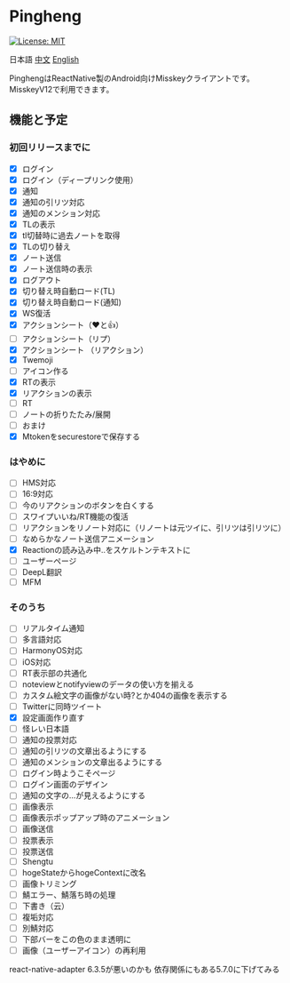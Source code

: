 # Pingheng

[![License: MIT](https://img.shields.io/badge/License-MIT-yellow.svg)](https://opensource.org/licenses/MIT)

 日本語 [中文](Readme_CN.md) [English](Readme_EN.md)

PinghengはReactNative製のAndroid向けMisskeyクライアントです。
MisskeyV12で利用できます。

## 機能と予定

### 初回リリースまでに

- [x] ログイン
- [x] ログイン（ディープリンク使用）
- [x] 通知
- [x] 通知の引リツ対応
- [x] 通知のメンション対応
- [x] TLの表示
- [x] tl切替時に過去ノートを取得
- [x] TLの切り替え
- [x] ノート送信
- [x] ノート送信時の表示
- [x] ログアウト
- [x] 切り替え時自動ロード(TL)
- [x] 切り替え時自動ロード(通知)
- [x] WS復活
- [x] アクションシート（❤と👍）
- [ ] アクションシート（リプ）
- [x] アクションシート （リアクション）
- [x] Twemoji
- [ ] アイコン作る
- [x] RTの表示
- [x] リアクションの表示
- [ ] RT
- [ ] ノートの折りたたみ/展開
- [ ] おまけ
- [x] Mtokenをsecurestoreで保存する

### はやめに

- [ ] HMS対応
- [ ] 16:9対応
- [ ] 今のリアクションのボタンを白くする
- [ ] スワイプいいね/RT機能の復活
- [ ] リアクションをリノート対応に（リノートは元ツイに、引リツは引リツに）
- [ ] なめらかなノート送信アニメーション
- [x] Reactionの読み込み中..をスケルトンテキストに
- [ ] ユーザーページ
- [ ] DeepL翻訳
- [ ] MFM

### そのうち

- [ ] リアルタイム通知
- [ ] 多言語対応
- [ ] HarmonyOS対応
- [ ] iOS対応
- [ ] RT表示部の共通化
- [ ] noteviewとnotifyviewのデータの使い方を揃える
- [ ] カスタム絵文字の画像がない時?とか404の画像を表示する
- [ ] Twitterに同時ツイート
- [x] 設定画面作り直す
- [ ] 怪レい日本語
- [ ] 通知の投票対応
- [ ] 通知の引リツの文章出るようにする
- [ ] 通知のメンションの文章出るようにする
- [ ] ログイン時ようこそページ
- [ ] ログイン画面のデザイン
- [ ] 通知の文字の...が見えるようにする
- [ ] 画像表示
- [ ] 画像表示ポップアップ時のアニメーション
- [ ] 画像送信
- [ ] 投票表示
- [ ] 投票送信
- [ ] Shengtu
- [ ] hogeStateからhogeContextに改名
- [ ] 画像トリミング
- [ ] 鯖エラー、鯖落ち時の処理
- [ ] 下書き（云）
- [ ] 複垢対応
- [ ] 別鯖対応
- [ ] 下部バーをこの色のまま透明に
- [ ] 画像（ユーザーアイコン）の再利用

react-native-adapter 6.3.5が悪いのかも 依存関係にもある5.7.0に下げてみる